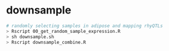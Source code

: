 # downsample


```bash
# randomly selecting samples in adipose and mapping rhyQTLs
> Rscript 00_get_random_sample_expression.R
> sh downsample.sh
> Rscript downsample_combine.R
``` 

